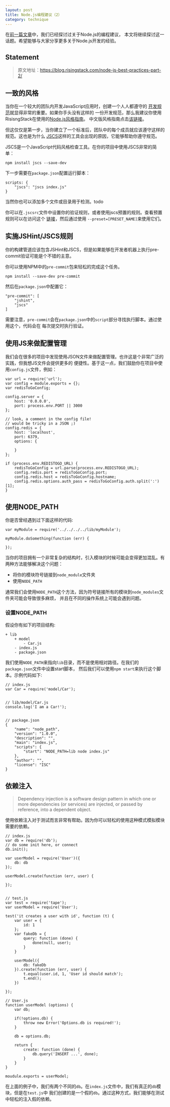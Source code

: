 ```yaml
---
layout: post
title: Node.js编程建议（2）
category: technique
---
```


在[前一篇文章](http://wwsun.me/posts/node-best-practices.html)中，我们已经探讨过关于Node.js的编程建议，
本文将继续探讨这一话题。希望能够与大家分享更多关于Node.js开发的经验。

<!--more-->
## Statement

> 原文地址：https://blog.risingstack.com/node-js-best-practices-part-2/

## 一致的风格

当你在一个较大的团队内开发JavaScript应用时，创建一个人人都遵守的
[开发规范](https://github.com/RisingStack/node-style-guide)就显得非常的重要。如果你手头没有这样的
一份开发规范，那么我建议你使用RisisngStack在使用的[Node.js风格指南](https://github.com/RisingStack/node-style-guide)。
中文版风格指南点击[该链接](https://github.com/wwsun/node-style-guide)。


但这仅仅是第一步，当你建立了一个标准后，团队中的每个成员就应该遵守这样的规范。这也是为什么
[JSCS](https://github.com/jscs-dev/node-jscs)这样的工具会出现的原因，它能够帮助你遵守规范。

JSCS是一个JavaScript代码风格检查工具。在你的项目中使用JSCS非常的简单：

	npm install jscs --save-dev
	
下一步需要在`package.json`配置运行脚本：

	scripts: {
		"jscs": "jscs index.js"
	}
	
当然你也可以添加多个文件或目录用于检测。todo

你可以在`.jscsrc`文件中设置你的验证规则，或者使用jscs预置的规则。查看预置规则可以在访问这个
[链接](https://github.com/jscs-dev/node-jscs/tree/master/presets)，然后通过使用
`--preset=[PRESET_NAME]`来使用它们。

## 实施JSHint/JSCS规则

你的构建管道应该包含JSHint和JSCS，但是如果能够在开发者机器上执行pre-commit验证可能是个不错的主意。

你可以使用NPM中的`pre-commit`包来轻松的完成这个任务。

	npm install --save-dev pre-commit
	
然后在`package.json`中配置它：

	"pre-commit": [
		"jshint",
		"jscs"
	]
	
需要注意，`pre-commit`会在`package.json`中的`script`部分寻找执行脚本。通过使用这个，代码会在
每次提交时执行验证。

## 使用JS来做配置管理

我们会在很多的项目中发现使用JSON文件来做配置管理。也许这是个非常广泛的实践，但我想JS文件会提供更多的
便捷性。基于这一点，我们鼓励你在项目中使用`config.js`文件，例如：

	var url = require('url');
	var config = module.exports = {};
	var redisToGoConfig;
	
	config.server = {
		host: '0.0.0.0',
		port: process.env.PORT || 3000
	};
	
	// look, a comment in the config file! 
	// would be tricky in a JSON ;)
	config.redis = {
		host: 'localhost',
		port: 6379,
		options: {
			
		}
	};
	
	if (process.env.REDISTOGO_URL) {
		redisToGoConfig = url.parse(process.env.REDISTOGO_URL);
		config.redis.port = redisToGoConfig.port;
		config.redis.host = redisToGoConfig.hostname;
		config.redis.options.auth_pass = redisToGoConfig.auth.split(':')[1];
	}
	
## 使用NODE_PATH

你是否曾经遇到过下面这样的代码:

	var myModule = require('../../../../lib/myModule');
	
	myModule.doSomething(function (err) {
	
	});

当你的项目拥有一个非常复杂的结构时，引入模块的时候可能会变得更加混乱。有两种方法能够解决这个问题：

- 将你的模块符号链接到`node_module`文件夹
- 使用`NODE_PATH`

通常我们会使用`NODE_PATH`这个方法，因为符号链接所有的模块到`node_modules`文件夹可能会导致很多麻烦，
并且在不同的操作系统上可能会遇到问题。

### 设置NODE_PATH

假设你有如下的项目结构:

	+ lib
		+ model
			- Car.js
		- index.js
		- package.json
		
我们使用`NODE_PATH`来指向`lib`目录，而不是使用相对路径。在我们的`package.json`文件中设置start脚本，
然后我们可以使用`npm start`来执行这个脚本。示例代码如下:

	// index.js
	var Car = require('model/Car');
	

	// lib/model/Car.js
	console.log('I am a Car!');
	

	// package.json
	{
		"name": "node_path",
		"version": "1.0.0",
		"description": "",
		"main": "index.js",
		"scripts": {
			"start": "NODE_PATH=lib node index.js"
		},
		"author": "",
		"license": "ISC"
	}
	
## 依赖注入

> Dependency injection is a software design pattern in which one or more dependencies 
(or services) are injected, or passed by reference, into a dependent object.

使用依赖注入对于测试而言非常有帮助。因为你可以轻松的使用这种模式模拟模块需要的依赖。

	// index.js
	var db = require('db');
	// do some init here, or connect
	db.init();
	
	var userModel = require('User')({
		db: db
	});
	
	userModel.create(function (err, user) {
		
	});
	
	
	// test.js
	var test = require('tape');
	var userModel = require('User');
	
	test('it creates a user with id', function (t) {
		var user = {
			id: 1
		};
		var fakeDb = {
			query: function (done) {
				done(null, user);
			}
		}
		
		userModel({
			db: fakeDb
		}).create(function (err, user) {
			t.equal(user.id, 1, 'User id should match');
			t.end();
		})
	
	});
	
	// User.js
	function userModel (options) {
		var db;
		
		if(!options.db) {
			throw new Error('Options.db is required!');
		}
		
		db = options.db;
		
		return {
			create: function (done) {
				db.query('INSERT ...', done);
			}
		}
	}
	
	moudule.exports = userModel;
	
在上面的例子中，我们有两个不同的`db`。在`index.js`文件中，我们有真正的`db`模块，但是在`test.js`中
我们创建的是一个假的`db`。通过这种方式，我们能够在测试中轻松的注入假的依赖。